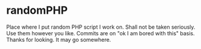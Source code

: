 # randomPHP
Place where I put random PHP script I work on. Shall not be taken seriously. Use them however you like. Commits are on "ok I am bored with this" basis. Thanks for looking. It may go somewhere.
